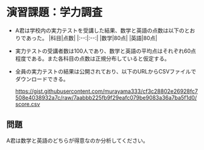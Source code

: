 # 演習課題：学力調査

* A君は学校内の実力テストを受講した結果、数学と英語の点数は以下のとおりであった。
   |科目|点数|
   |:--:|:--:|
   |数学|80点|
   |英語|80点|

* 実力テストの受講者数は100人であり、数学と英語の平均点はそれぞれ60点程度である。また各科目の点数は正規分布していると仮定する。
* 全員の実力テストの結果は公開されており、以下のURLからCSVファイルでダウンロードできる。

   https://gist.githubusercontent.com/murayama333/cf3c28802e26928fc7508e4038932a7c/raw/7aabbb225fb9f29eafc079be9083a36a7ba5f1d0/score.csv


## 問題

A君は数学と英語のどちらが得意なのか分析してください。
